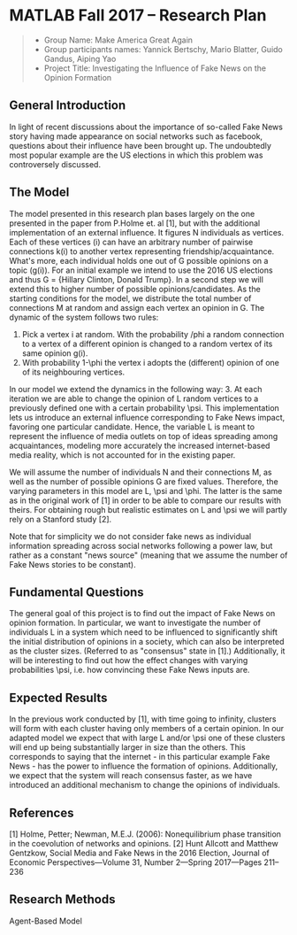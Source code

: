 ﻿# MATLAB Fall 2017 – Research Plan


> * Group Name: Make America Great Again
> * Group participants names: Yannick Bertschy, Mario Blatter, Guido Gandus, Aiping Yao
> * Project Title: Investigating the Influence of Fake News on the Opinion Formation

## General Introduction

In light of recent discussions about the importance of so-called Fake News story having made appearance on social networks such as facebook, questions about their influence have been brought up.
The undoubtedly most popular example are the US elections in which this problem was controversely discussed.

## The Model
The model presented in this research plan bases largely on the one presented in the paper from P.Holme et. al [1], but with the additional implementation of an external influence.
It figures N individuals as vertices. Each of these vertices (i) can have an arbitrary number of pairwise connections k(i) to another vertex representing friendship/acquaintance.
What's more, each individual holds one out of G possible opinions on a topic (g(i)). For an initial example we intend to use the 2016 US elections and thus G = {Hillary Clinton, Donald Trump}. In a second step we will extend this to higher number of possible opinions/candidates.
As the starting conditions for the model, we distribute the total number of connections M at random and assign each vertex an opinion in G.
The dynamic of the system follows two rules:
1. Pick a vertex i at random. With the probability /phi a random connection to a vertex of a different opinion is changed to a random vertex of its same opinion g(i).
2. With probability 1-\phi the vertex i adopts the (different) opinion of one of its neighbouring vertices.

In our model we extend the dynamics in the following way:
3. At each iteration we are able to change the opinion of L random vertices to a previously defined one with a certain probability \psi. This implementation lets us introduce an external influence corresponding to Fake News impact, favoring one particular candidate.
Hence, the variable L is meant to represent the influence of media outlets on top of ideas spreading among acquaintances, modeling more accurately the increased internet-based media reality, which is not accounted for in the existing paper.

We will assume the number of individuals N and their connections M, as well as the number of possible opinions G are fixed values.
Therefore, the varying parameters in this model are L, \psi and \phi. The latter is the same as in the original work of [1] in order to be able to compare our results with theirs.
For obtaining rough but realistic estimates on L and \psi we will partly rely on a Stanford study [2].

Note that for simplicity we do not consider fake news as individual information spreading across social networks following a power law, but rather as a constant "news source" (meaning that we assume the number of Fake News stories to be constant).

## Fundamental Questions

The general goal of this project is to find out the impact of Fake News on opinion formation.
In particular, we want to investigate the number of individuals L in a system which need to be influenced to significantly shift the initial distribution of opinions in a society, which can also be interpreted as the cluster sizes. (Referred to as "consensus" state in [1].)
Additionally, it will be interesting to find out how the effect changes with varying probabilities \psi, i.e. how convincing these Fake News inputs are.

## Expected Results

In the previous work conducted by [1], with time going to infinity, clusters will form with each cluster having only members of a certain opinion. 
In our adapted model we expect that with large L and/or \psi one of these clusters will end up being substantially larger in size than the others. This corresponds to saying that the internet - in this particular example Fake News - has the power to influence the formation of opinions.
Additionally, we expect that the system will reach consensus faster, as we have introduced an additional mechanism to change the opinions of individuals.

## References 

[1] Holme, Petter; Newman, M.E.J. (2006): Nonequilibrium phase transition in the coevolution of networks and opinions.
[2] Hunt Allcott and Matthew Gentzkow, Social Media and Fake News in the 2016 Election, Journal of Economic Perspectives—Volume 31, Number 2—Spring 2017—Pages 211–236

## Research Methods

Agent-Based Model

